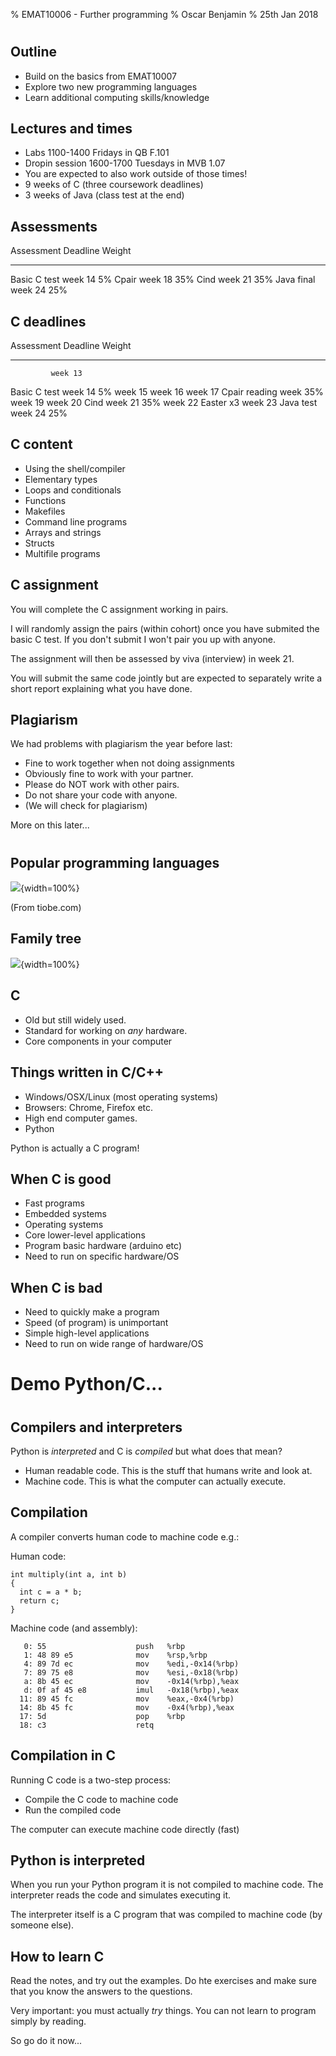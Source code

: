% EMAT10006 - Further programming
% Oscar Benjamin
% 25th Jan 2018

#

## Outline

- Build on the basics from EMAT10007
- Explore two new programming languages
- Learn additional computing skills/knowledge

## Lectures and times

- Labs 1100-1400 Fridays in QB F.101
- Dropin session 1600-1700 Tuesdays in MVB 1.07
- You are expected to also work outside of those times!
- 9 weeks of C (three coursework deadlines)
- 3 weeks of Java (class test at the end)

## Assessments

Assessment    Deadline    Weight
----------    --------    ------
Basic C test  week 14     5%
Cpair         week 18     35%
Cind          week 21     35%
Java final    week 24     25%

## C deadlines

Assessment   Deadline     Weight
----------   --------     ------
             week 13
Basic C test week 14      5%
             week 15
             week 16
             week 17
Cpair        reading week 35%
             week 19
             week 20
Cind         week 21      35%
             week 22
             Easter x3
             week 23
Java test    week 24      25%

## C content

* Using the shell/compiler
* Elementary types
* Loops and conditionals
* Functions
* Makefiles
* Command line programs
* Arrays and strings
* Structs
* Multifile programs

## C assignment

You will complete the C assignment working in pairs.

I will randomly assign the pairs (within cohort) once you have submited the
basic C test. If you don't submit I won't pair you up with anyone.

The assignment will then be assessed by viva (interview) in week 21.

You will submit the same code jointly but are expected to separately write a
short report explaining what you have done.

## Plagiarism

We had problems with plagiarism the year before last:

- Fine to work together when not doing assignments
- Obviously fine to work with your partner.
- Please do NOT work with other pairs.
- Do not share your code with anyone.
- (We will check for plagiarism)

More on this later...

#

## Popular programming languages

![](images/top10.png){width=100%}

(From tiobe.com)

## Family tree

![](images/evo-prog-lang.png){width=100%}

## C

- Old but still widely used.
- Standard for working on *any* hardware.
- Core components in your computer

## Things written in C/C++

- Windows/OSX/Linux (most operating systems)
- Browsers: Chrome, Firefox etc.
- High end computer games.
- Python

Python is actually a C program!

## When C is good

- Fast programs
- Embedded systems
- Operating systems
- Core lower-level applications
- Program basic hardware (arduino etc)
- Need to run on specific hardware/OS

## When C is bad

- Need to quickly make a program
- Speed (of program) is unimportant
- Simple high-level applications
- Need to run on wide range of hardware/OS

# Demo Python/C...

#

## Compilers and interpreters

Python is *interpreted* and C is *compiled* but what does that mean?

- Human readable code. This is the stuff that humans write and look at.
- Machine code. This is what the computer can actually execute.

## Compilation

A compiler converts human code to machine code e.g.:

Human code:

~~~~~
int multiply(int a, int b)
{
  int c = a * b;
  return c;
}
~~~~~

Machine code (and assembly):

~~~~~ x86asm
   0: 55                    push   %rbp
   1: 48 89 e5              mov    %rsp,%rbp
   4: 89 7d ec              mov    %edi,-0x14(%rbp)
   7: 89 75 e8              mov    %esi,-0x18(%rbp)
   a: 8b 45 ec              mov    -0x14(%rbp),%eax
   d: 0f af 45 e8           imul   -0x18(%rbp),%eax
  11: 89 45 fc              mov    %eax,-0x4(%rbp)
  14: 8b 45 fc              mov    -0x4(%rbp),%eax
  17: 5d                    pop    %rbp
  18: c3                    retq
~~~~~

## Compilation in C

Running C code is a two-step process:

- Compile the C code to machine code
- Run the compiled code

The computer can execute machine code directly (fast)

## Python is interpreted

When you run your Python program it is not compiled to machine code.  The
interpreter reads the code and simulates executing it.

The interpreter itself is a C program that was compiled to machine code (by
someone else).

## How to learn C

Read the notes, and try out the examples. Do hte exercises and make sure that
you know the answers to the questions.

Very important: you must actually *try* things. You can not learn to program
simply by reading.

So go do it now...

